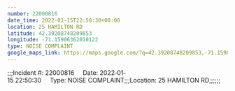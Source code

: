 ```yaml
---
number: 22000816
date_time: 2022-01-15T22:50:30+00:00
location: 25 HAMILTON RD
latitude: 42.39208748209853
longitude: -71.15906362010122
type: NOISE COMPLAINT
google_maps_link: https://maps.google.com/?q=42.39208748209853,-71.15906362010122
---
```


;;;Incident #: 22000816     Date: 2022‐01‐15 22:50:30     Type: NOISE COMPLAINT;;;Location: 25 HAMILTON RD;;;;;;
